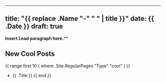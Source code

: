 
---
title: "{{ replace .Name "-" " " | title }}"
date: {{ .Date }}
draft: true
---

**Insert Lead paragraph here.****

## New Cool Posts

{{ range first 10 ( where .Site.RegularPages "Type" "cool" ) }}
* {{ .Title }}
{{ end }}
